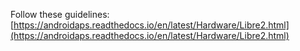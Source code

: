 Follow these guidelines: [https://androidaps.readthedocs.io/en/latest/Hardware/Libre2.html](https://androidaps.readthedocs.io/en/latest/Hardware/Libre2.html)

